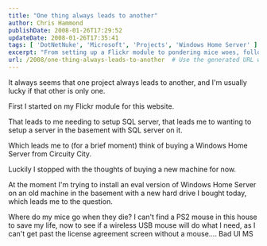 ```yaml
---
title: "One thing always leads to another"
author: Chris Hammond
publishDate: 2008-01-26T17:29:52
updateDate: 2008-01-26T17:35:41
tags: [ 'DotNetNuke', 'Microsoft', 'Projects', 'Windows Home Server' ]
excerpt: "From setting up a Flickr module to pondering mice woes, follow the journey in this blog post. Discover server setups, Windows Home Server musings, and more!"
url: /2008/one-thing-always-leads-to-another  # Use the generated URL with year
---
```

<p>It always seems that one project always leads to another, and I'm usually lucky if that other is only one.</p> <p>First I started on my Flickr module for this website.</p> <p>That leads to me needing to setup SQL server, that leads me to wanting to setup a server in the basement with SQL server on it.</p> <p>Which leads me to (for a brief moment) think of buying a Windows Home Server from Circuity City.</p> <p>Luckily I stopped with the thoughts of buying a new machine for now.</p> <p>At the moment I'm trying to install an eval version of Windows Home Server on an old machine in the basement with a new hard drive I bought today, which leads me to the question.</p> <p>Where do my mice go when they die? I can't find a PS2 mouse in this house to save my life, now to see if a wireless USB mouse will do what I need, as I can't get past the license agreement screen without a mouse.... Bad UI MS</p>


